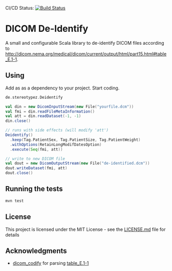 CI/CD Status: [![Build Status](https://github.com/luckfamousa/DicomDeidentify/workflows/CICD/badge.svg)](https://github.com/luckfamousa/DicomDeidentify/actions?query=workflow%3ACICD)

# DICOM De-Identify

A small and configurable Scala library to de-identify DICOM files according to http://dicom.nema.org/medical/dicom/current/output/html/part15.html#table_E.1-1.

## Using

Add as as a dependency to your project. Start coding.

```scala
de.stereotypez.Deidentify

val din = new DicomInputStream(new File("yourfile.dcm"))
val fmi = din.readFileMetaInformation()
val att = din.readDataset(-1, -1)
din.close()

// runs with side effects (will modify 'att')
Deidentify()
  .keep(Tag.PatientSex, Tag.PatientSize, Tag.PatientWeight)
  .withOptions(RetainLongModifDatesOption)
  .execute(Seq(fmi, att))

// write to new DICOM file
val dout = new DicomOutputStream(new File("de-identified.dcm"))
dout.writeDataset(fmi, att)
dout.close()

```

## Running the tests

```bash
mvn test
```

## License

This project is licensed under the MIT License - see the [LICENSE.md](LICENSE.md) file for details

## Acknowledgments

* [dicom_codify](https://github.com/neurosnap/dicom_codify/) for parsing [table_E.1-1](http://dicom.nema.org/medical/dicom/current/output/html/part15.html#table_E.1-1)

